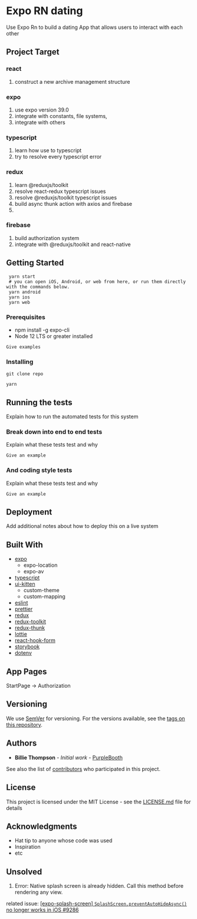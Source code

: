 # Expo RN dating

Use Expo Rn to build a dating App that allows users to interact with each other

## Project Target

### react

1. construct a new archive management structure

### expo

1. use expo version 39.0
2. integrate with constants, file systems,
3. integrate with others

### typescript

1. learn how use to typescript
2. try to resolve every typescript error

### redux

1. learn @reduxjs/toolkit
2. resolve react-redux typescript issues
3. resolve @reduxjs/toolkit typescript issues
4. build async thunk action with axios and firebase
5.

### firebase

1. build authorization system
2. integrate with @reduxjs/toolkit and react-native

## Getting Started

```
 yarn start
 # you can open iOS, Android, or web from here, or run them directly with the commands below.
 yarn android
 yarn ios
 yarn web
```

### Prerequisites

-   npm install -g expo-cli
-   Node 12 LTS or greater installed

```
Give examples
```

### Installing

```
git clone repo
```

```
yarn
```

## Running the tests

Explain how to run the automated tests for this system

### Break down into end to end tests

Explain what these tests test and why

```
Give an example
```

### And coding style tests

Explain what these tests test and why

```
Give an example
```

## Deployment

Add additional notes about how to deploy this on a live system

## Built With

-   [expo]()
    -   expo-location
    -   expo-av
-   [typescript]()
-   [ui-kitten](https://akveo.github.io/react-native-ui-kitten/docs/getting-started/what-is-ui-kitten#what-is-ui-kitten)
    -   custom-theme
    -   custom-mapping
-   [eslint]()
-   [prettier](e)
-   [redux]()
-   [redux-toolkit](https://redux-toolkit.js.org/)
-   [redux-thunk]()
-   [lottie]()
-   [react-hook-form](https://react-hook-form.com/)
-   [storybook](https://medium.com/dooboolab/setup-storybook-with-react-native-typescript-project-774eea7a7719)
-   [dotenv]()

## App Pages

StartPage -> Authorization

## Versioning

We use [SemVer](http://semver.org/) for versioning. For the versions available, see the [tags on this repository](https://github.com/your/project/tags).

## Authors

-   **Billie Thompson** - _Initial work_ - [PurpleBooth](https://github.com/PurpleBooth)

See also the list of [contributors](https://github.com/your/project/contributors) who participated in this project.

## License

This project is licensed under the MIT License - see the [LICENSE.md](LICENSE.md) file for details

## Acknowledgments

-   Hat tip to anyone whose code was used
-   Inspiration
-   etc

## Unsolved

1. Error: Native splash screen is already hidden. Call this method before rendering any view.

related issue: [[expo-splash-screen] `SplashScreen.preventAutoHideAsync()` no longer works in iOS #9286](https://github.com/expo/expo/issues/9286)
